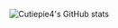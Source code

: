 ![Cutiepie4's GitHub stats](https://github-readme-stats.vercel.app/api?username=anuraghazra&show_icons=true&theme=radical)
